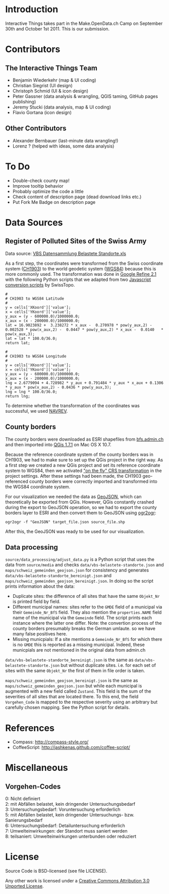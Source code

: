 Introduction
============
Interactive Things takes part in the Make.OpenData.ch Camp on September 30th and October 1st 2011.
This is our submission.

Contributors
============

The Interactive Things Team
---------------------------

* Benjamin Wiederkehr (map & UI coding)
* Christian Siegrist (UI design)
* Christoph Schmid (UI & icon design)
* Peter Gassner (data analysis & wrangling, QGIS taming, GitHub pages publishing)
* Jeremy Stucki (data analysis, map & UI coding)
* Flavio Gortana (icon design)

Other Contributors
------------------

* Alexander Bernbauer (last-minute data wrangling!)
* Lorenz ? (helped with ideas, some data analysis)

To Do
=====

* Double-check county map!
* Improve tooltip behavior
* Probably optimize the code a little
* Check content of description page (dead download links etc.)
* Put Fork Me Badge on description page

Data Sources
============

Register of Polluted Sites of the Swiss Army
--------------------------------------------

Data source: [VBS Datensammlung Belastete Standorte.xls](https://www.oeffentlichkeitsgesetz.ch/downloads/befreite-dokumente/5/2009_12_18_VBS_Datensammlung%20Belastete_Standorte.xls)

As a first step, the coordinates were transformed from the Swiss coordinate system ([CH1903](http://de.wikipedia.org/wiki/Schweizer_Landeskoordinaten)) to the world geodetic system ([WGS84](http://en.wikipedia.org/wiki/World_Geodetic_System)) because this is more commonly used. The transformation was done in [Google Refine 2.1](http://code.google.com/p/google-refine/) with the following Python scripts that we adapted from two [Javascript conversion scripts](http://www.swisstopo.admin.ch/internet/swisstopo/en/home/products/software/products/skripts.html) by SwissTopo.

    #
    # CH1903 to WGS84 Latitude
    #
    y = cells['XKoord']['value'];
    x = cells['YKoord']['value'];
    y_aux = (y - 600000.0)/1000000.0;
    x_aux = (x - 200000.0)/1000000.0;
    lat = 16.9023892 +  3.238272 * x_aux -  0.270978 * pow(y_aux,2) -  0.002528 * pow(x_aux,2) -  0.0447 * pow(y_aux,2) * x_aux -  0.0140   * pow(x_aux,3);
    lat = lat * 100.0/36.0;
    return lat;
    
    #
    # CH1903 to WGS84 Longitude
    #
    y = cells['XKoord']['value'];
    x = cells['YKoord']['value'];
    y_aux = (y - 600000.0)/1000000.0;
    x_aux = (x - 200000.0)/1000000.0;
    lng = 2.6779094 + 4.728982 * y_aux + 0.791484 * y_aux * x_aux + 0.1306   * y_aux * pow(x_aux,2) - 0.0436 * pow(y_aux,3);
    lng = lng * 100.0/36.0;
    return lng;

To determine whether the transformation of the coordinates was successful, we used [NAVREV](http://www.swisstopo.admin.ch/internet/swisstopo/en/home/apps/calc/navref.html).


County borders
--------------

The county borders were downloaded as ESRI shapefiles from [bfs.admin.ch](http://www.bfs.admin.ch/bfs/portal/de/index/dienstleistungen/geostat/datenbeschreibung/generalisierte_gemeindegrenzen.html) and then imported into [QGis 1.7.1](http://www.qgis.org/) on Mac OS X 10.7.

Because the reference coordinate system of the county borders was in CH1903, we had to make sure to set up the QGis project in the right way. As a first step we created a new QGis project and set its reference coordinate system to WGS84, then we activated ["on the fly" CRS transformation](http://qgis.spatialthoughts.com/2010/10/load-multiple-layers-in-qgis.html) in the project settings. After these settings had been made, the CH1903 geo-referenced county borders were correctly imported and transformed into the WGS84 coordinate system.

For our visualization we needed the data as [GeoJSON](http://geojson.org/), which can theoretically be exported from QGis. However, QGis constantly crashed during the export to GeoJSON operation, so we had to export the county borders layer to ESRI and then convert them to GeoJSON using [ogr2ogr](http://www.gdal.org/ogr2ogr.html):

`ogr2ogr -f "GeoJSON" target_file.json source_file.shp`

After this, the GeoJSON was ready to be used for our visualization.

Data processing
---------------
`source/data_processing/adjust_data.py` is a Python script that uses the data from `source/media` and checks `data/vbs-belastete-standorte.json` and `maps/schweiz_gemeinden_geojson.json` for consistency and generates `data/vbs-belastete-standorte_bereinigt.json` and `maps/schweiz_gemeinden_geojson_bereinigt.json`. In doing so the script prints information about the data:

* Duplicate sites: the difference of all sites that have the same `Objekt_Nr` is printed field by field.
* Different municipal names: sites refer to the `GMDE` field of a municipal via their `Gemeinde_Nr_BfS` field. They also mention the `properties.NAME` field name of the municipal via the `Gemeinde` field. The script prints each instance where the latter one differ. Note: the convertion process of the county borders presumably breaks the German umlaute. so we have many false positives here.
* Missing municpials: If a site mentions a `Gemeinde_Nr_BfS` for which there is no `GMDE` this is reported as a missing municipal. Indeed, these municpials are not mentioned in the original data from admin.ch

`data/vbs-belastete-standorte_bereinigt.json` is the same as `data/vbs-belastete-standorte.json` but without duplicate sites. i.e. for each set of sites with the same `Objekt_Nr` the first of them in file order is taken.

`maps/schweiz_gemeinden_geojson_bereinigt.json` is the same as `maps/schweiz_gemeinden_geojson.json` but while each municipal is augmented with a new field called `Zustand`. This field is the sum of the severities of all sites that are located there. To this end, the field `Vorgehen_Code` is mapped to the respective severity using an arbitrary but carefully chosen mapping. See the Python script for details.

References
==========

* Compass:      http://compass-style.org/
* CoffeeScript: http://jashkenas.github.com/coffee-script/

Miscellaneous
=============

Vorgehen-Codes
--------------

0: Nicht definiert  
2: mit Abfällen belastet, kein dringender Untersuchungsbedarf  
3: Untersuchungsbedarf: Voruntersuchung erforderlich  
5: mit Abfällen belastet, kein dringender Untersuchungs- bzw. Sanierungsbedarf  
6: Untersuchungsbedarf: Detailuntersuchung erforderlich  
7: Umwelteinwirkungen: der Standort muss saniert werden  
8: teilsaniert: Umwelteinwirkungen unterbunden oder reduziert

License
=======

Source Code is BSD-licensed (see file LICENSE).

Any other work is licensed under a [Creative Commons Attribution 3.0 Unported License](http://creativecommons.org/licenses/by/3.0/).
